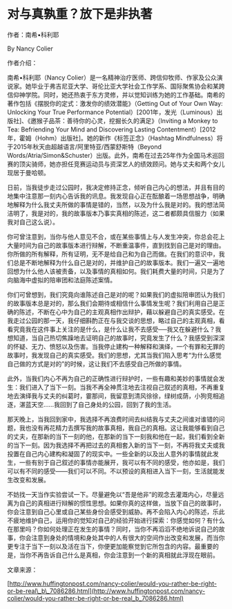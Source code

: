 # 对与真孰重？放下是非执著

作者：南希•科利耶

By Nancy Colier

作者介绍：

南希•科利耶（Nancy Colier）是一名精神治疗医师、跨信仰牧师、作家及公众演说家。她毕业于弗吉尼亚大学、哥伦比亚大学社会工作学系、国际聚焦协会和某跨信仰神学院。同时，她还热衷于东方灵修，并以觉知训练为她的工作基础。南希的著作包括《摆脱你的定式：激发你的绩效潜能》（Getting Out of Your Own Way: Unlocking Your True Performance Potential）\[2001年，发光（Luminous）出版社\]、《邀猴子品茶：善待你的心灵，挖掘长久的满足》（Inviting a Monkey to Tea: Befriending Your Mind and Discovering Lasting Contentment）\[2012年，霍姆（Hohm）出版社\]。她的新作《标签正念》（Hashtag Mindfulness）将于2015年秋天由超越语言/阿里特亚/西蒙舒斯特（Beyond Words/Atria/Simon&Schuster）出版。此外，南希在过去25年作为全国马术巡回赛的顶尖骑师，她亦担任竞赛运动员与资深艺人的绩效顾问。她与丈夫和两个女儿现居于曼哈顿。

日前，当我徒步走过公园时，我决定修持正念，倾听自己内心的想法，并且有目的地集中注意那一刻内心告诉我的讯息。我发现自心正在酝酿着一场思想战争，明确地解释为什么我丈夫所做的事情是错的，当然，以及为什么我是对的。我的想法简洁明了，我是对的，我的故事版本乃事实真相的陈述，这二者都颇具信服力（如果我对自己这么说）。

你可曾注意到，当你与他人意见不合，或在某些事情上与人发生冲突，你总会花上大量时间为自己的故事版本进行辩解，不断重温事件，直到找到自己是对的理由。你所做的所有解释，所有证明，无不是给自己和为自己而做。在我们的意识中，我们总是不断地解释为什么自己是对的，并维护自己的故事版本。我们一遍又一遍地回想为什么他人该被责备，以及事情的真相如何。我们耗费大量的时间，只是为了向脑海中虚拟的陪审团和法庭陈述案情。

你们可曾想到，我们究竟向谁陈述自己是对的呢？如果我们的虚拟陪审团认为我们的故事版本总是对的，那么我们会期待或相信什么事情发生呢？我们利用自己是正确的陈述，不断在心中为自己的主观真相作出辩护，藉以躲避自己的真实感受。在我走过公园的那一天，我仔细斟酌正在与我交谈的思想，略过自己的主观真相，看看究竟我在这件事上关注的是什么，是什么让我不去感受──我又在躲避什么？我想知道，当自己热切焦躁地去证明自己的故事时，究竟发生了什么？我感受到深深的怀疑、无力、愤怒以及伤害。当我停止建构一种解释和演绎，一个有罪和无罪的故事时，我发现自己的真实感受。我们的思想，尤其当我们陷入思考“为什么感觉自己做的方式是对的”的时候，这让我们不去感受自己所做的事情。

此外，当我们内心不再为自己的正确性进行辩护时，一些有趣和美妙的事情就会发生：我们进入了当下一刻。当我不再全神贯注地去注视自己叙述的真相，不再重复地去演绎我与丈夫的纠葛时，霎那间，我留意到清风徐徐，绿树成荫，小狗竞相追逐，湛蓝天空……我回到了自己身处的公园，回到了我的生活。

那天晚上，当我回到家中，我选择不再浪费时间去纠结我与丈夫之间谁对谁错的问题，我也没有再花精力去撰写我的故事真相，我自己的真相。这让我能够看到自己的丈夫，在那新的当下一刻的他，在那新的当下一刻我和他在一起，我们看到全新的当下一刻。因为我选择不再把过去的真相套入新的当下一刻，不再将我丈夫或我投置在自己内心建构和凝固了的现实中。一些全新的以及出人意外的事情就此发生，一些有别于自己叙述的事情亦能展开，我可以有不同的感受，他亦如是，我们可以有不同的感受——我们可以不同。不以预设的真相进入当下一刻，生活就能发生改变和发展。

不妨找一天当作实验尝试一下。尽量避免以“吾是他非”的观念去灌溉内心，尽量远离为自己的真相进行辩解的惯性思想。如果你真的这样做，当放下自己的故事时，你会注意到自己心里或自己某些身份会感受到威胁。再不会陷入内心的陈述，乐此不疲地维护自己，运用你的觉知对自己的经验开始进行探索：你感觉如何？有什么在那里吗？你如何处理正在发生的事情？同时，当你不再滔滔不绝地诉说自己的故事，你会注意到身处的情境和身处其中的人有很大的空间作出改变和发展，而当你更专注于当下一刻以及活在当下，你便更加能察觉到它所包含的内容。最重要的是，当你不再告诉自己什么是真相，你会注意到一个新的真相就此浮现在眼前。

文章来源：

[http://www.huffingtonpost.com/nancy-colier/would-you-rather-be-right-or-be-real\_b\_7086286.html](http://www.huffingtonpost.com/nancy-colier/would-you-rather-be-right-or-be-real_b_7086286.html)

